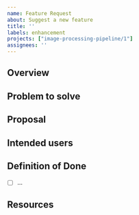 ```yaml
---
name: Feature Request
about: Suggest a new feature
title: ''
labels: enhancement
projects: ["image-processing-pipeline/1"]
assignees: ''
---
```


## Overview

<!-- What is the problem and solution you're proposing (as a brief summary)? This content sets the overall vision for the feature. -->

## Problem to solve

<!-- What is the user problem you are trying to solve with this issue? -->

## Proposal

<!-- Use this section to explain the feature and how it will work. It can be helpful to add technical details, design proposals, and links to related epics or issues. -->

## Intended users

<!-- Who will use this feature? If known, include any of the following: types of users (e.g. Developer), or personas. It's okay to write "Unknown" and fill this field in later. -->

## Definition of Done
<!-- List all items that need to be done for this issue to be classed as complete. --> 

 - [ ] ...

## Resources

<!-- Any resources which will help the with this bug, documentation (related to the section of code), potential solutions -->

